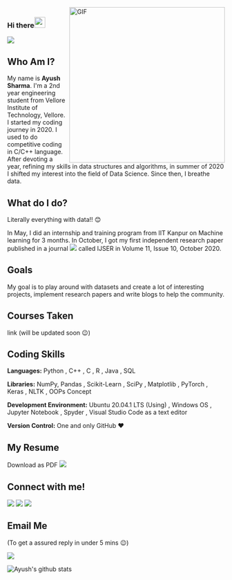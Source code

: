 <img align="right" alt="GIF" src="https://github.com/bhav09/bhav09/blob/master/gif.gif" width="360"/>


### Hi there<img src="https://media.giphy.com/media/hvRJCLFzcasrR4ia7z/giphy.gif" width="25px"></a>
![](https://Visitor-badge.glitch.me/badge?page_id=ayushs2k1.profileviews-badge)


## Who Am I?
My name is **Ayush Sharma**. I'm a 2nd year engineering student from Vellore Institute of Technology, Vellore. I started my coding journey in 2020. I used to do competitive coding in C/C++ language. After devoting a year, refining my skills in data structures and algorithms, in summer of 2020 I shifted my interest into the field of Data Science. Since then, I breathe data.

## What do I do?
Literally everything with data!! :blush:

In May, I did an internship and training program from IIT Kanpur on Machine learning for 3 months.
In October, I got my first independent research paper published in a journal [<img target="_blank" src="https://img.icons8.com/cute-clipart/32/000000/paper.png">](https://www.ijser.org/onlineResearchPaperViewer.aspx?A-Comparative-Study-on-Efficiencies-of-Variants-of-Convolutional-Neural-Networks-based-on-Image-Classification-Task.pdf) called IJSER in Volume 11, Issue 10, October 2020.

## Goals
My goal is to play around with datasets and create a lot of interesting projects, implement research papers and write blogs to help the community.

## Courses Taken
link (will be updated soon :wink:)

## Coding Skills
**Languages:**   Python , C++ , C , R , Java , SQL 

**Libraries:** NumPy, Pandas , Scikit-Learn ,  SciPy , Matplotlib , PyTorch , Keras , NLTK , OOPs Concept

**Development Environment:** Ubuntu 20.04.1 LTS (Using) , Windows OS , Jupyter Notebook , Spyder , Visual Studio Code as a text editor

**Version Control:**  One and only GitHub :heart:

## My Resume
Download as PDF
[<img target="_blank" img src="https://img.icons8.com/offices/30/000000/new-resume-template.png"/>](https://www.visualcv.com/app/cvs)

## Connect with me!

[<img target="_blank" src="https://img.icons8.com/bubbles/100/000000/linkedin.png">](https://www.linkedin.com/in/ayush-sharma-980781187/)  [<img target="_blank" src="https://img.icons8.com/bubbles/100/000000/github.png">](https://github.com/ayushs2k1) [<img target="_blank" src="https://img.icons8.com/bubbles/100/000000/instagram-new.png">](https://www.instagram.com/ayushs_2k/)

## Email Me
(To get a assured reply in under 5 mins :wink:)

[<img target="_blank" src="https://img.icons8.com/bubbles/100/000000/secured-letter.png">](mailto:ayush.sharma2019a@vitstudent.ac.in)

![Ayush's github stats](https://github-readme-stats.vercel.app/api?username=ayushs2k1&show_icons=true&theme=material-palenight)


